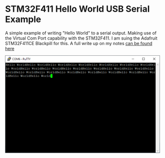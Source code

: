 # STM32F411 Hello World USB Serial Example
A simple example of writing "Hello World" to a serial output. Making use of the Virtual Com Port capability with the STM32F411. I am suing the Adafruit STM32F411CE Blackpill for this. A full write up on my notes [can be found here](https://www.bennettnotes.com/notes/stm32-blackpill-with-stmcubeide-usb-serial/)

![Hello World STM32](stm32_hello_world.PNG)